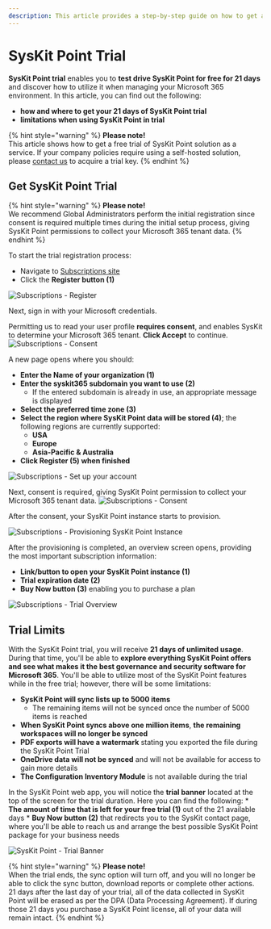 ```yaml
---
description: This article provides a step-by-step guide on how to get a free 21-day trial of SysKit Point and lists trial limits.
---
```


# SysKit Point Trial

**SysKit Point trial** enables you to **test drive SysKit Point for free for 21 days** and discover how to utilize it when managing your Microsoft 365 environment. 
In this article, you can find out the following:
* **how and where to get your 21 days of SysKit Point trial**
* **limitations when using SysKit Point in trial**

{% hint style="warning" %}
**Please note!**  
This article shows how to get a free trial of SysKit Point solution as a service.
If your company policies require using a self-hosted solution, please [contact us](https://www.syskit.com/company/contact-us) to acquire a trial key.
{% endhint %}

## Get SysKit Point Trial

{% hint style="warning" %}
**Please note!**  
We recommend Global Administrators perform the initial registration since consent is required multiple times during the initial setup process, giving SysKit Point permissions to collect your Microsoft 365 tenant data.
{% endhint %}

To start the trial registration process:
 * Navigate to [Subscriptions site](https://subscriptions.syskit.com/)
 * Click the **Register button (1)**

![Subscriptions - Register](../.gitbook/assets/trial_register.png)

Next, sign in with your Microsoft credentials. 

Permitting us to read your user profile **requires consent**, and enables SysKit to determine your Microsoft 365 tenant. **Click Accept** to continue.
![Subscriptions - Consent](../.gitbook/assets/trial_consent.png)

A new page opens where you should:
* **Enter the Name of your organization (1)**
* **Enter the syskit365 subdomain you want to use (2)**
    * If the entered subdomain is already in use, an appropriate message is displayed 
* **Select the preferred time zone (3)**
* **Select the region where SysKit Point data will be stored (4)**; the following regions are currently supported:
    * **USA**
    * **Europe**
    * **Asia-Pacific & Australia**
* **Click Register (5) when finished**

![Subscriptions - Set up your account](../.gitbook/assets/trial_set-up-account.png)

Next, consent is required, giving SysKit Point permission to collect your Microsoft 365 tenant data.
![Subscriptions - Consent](../.gitbook/assets/trial_ga-consent.png)

After the consent, your SysKit Point instance starts to provision.

![Subscriptions - Provisioning SysKit Point Instance](../.gitbook/assets/trial_provision-instance.png)

After the provisioning is completed, an overview screen opens, providing the most important subscription information:
* **Link/button to open your SysKit Point instance (1)**
* **Trial expiration date (2)**
* **Buy Now button (3)** enabling you to purchase a plan

![Subscriptions - Trial Overview](../.gitbook/assets/trial_trial-information.png)

## Trial Limits

With the SysKit Point trial, you will receive **21 days of unlimited usage**. During that time, you'll be able to **explore everything SysKit Point offers and see what makes it the best governance and security software for Microsoft 365**. You'll be able to utilize most of the SysKit Point features while in the free trial; however, there will be some limitations: 
* **SysKit Point will sync lists up to 5000 items**
    * The remaining items will not be synced once the number of 5000 items is reached
* **When SysKit Point syncs above one million items**, **the remaining workspaces will no longer be synced**
* **PDF exports will have a watermark** stating you exported the file during the SysKit Point Trial 
* **OneDrive data will not be synced** and will not be available for access to gain more details 
* **The Configuration Inventory Module** is not available during the trial

In the SysKit Point web app, you will notice the **trial banner** located at the top of the screen for the trial duration. Here you can find the following:
    * **The amount of time that is left for your free trial (1)** out of the 21 available days
    * **Buy Now button (2)** that redirects you to the SysKit contact page, where you'll be able to reach us and arrange the best possible SysKit Point package for your business needs 

![SysKit Point - Trial Banner](../.gitbook/assets/trial_trial-banner.png)  

{% hint style="warning" %}
**Please note!**  
When the trial ends, the sync option will turn off, and you will no longer be able to click the sync button, download reports or complete other actions.
21 days after the last day of your trial, all of the data collected in SysKit Point will be erased as per the DPA (Data Processing Agreement). If during those 21 days you purchase a SysKit Point license, all of your data will remain intact. 
{% endhint %}

